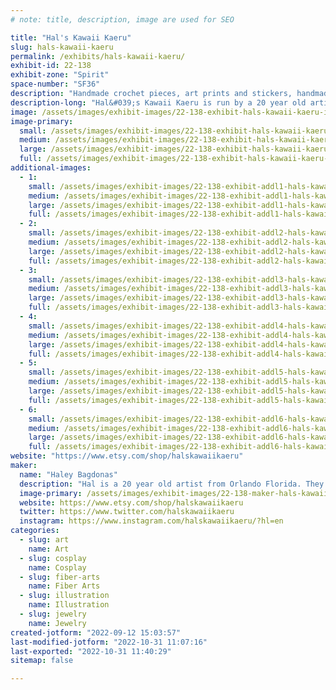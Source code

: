 ```yaml
---
# note: title, description, image are used for SEO

title: "Hal's Kawaii Kaeru"
slug: hals-kawaii-kaeru
permalink: /exhibits/hals-kawaii-kaeru/
exhibit-id: 22-138
exhibit-zone: "Spirit"
space-number: "SF36"
description: "Handmade crochet pieces, art prints and stickers, handmade jewelry and more!"
description-long: "Hal&#039;s Kawaii Kaeru is run by a 20 year old artist named Hal from Orlando, FL. They create crochet pieces, art prints and pieces, stickers to decorate your stuff with! They also love making jewelry you can wear everywhere! Everything is drawn, made or designed by Hal themselves and is meant for anyone and everyone."
image: /assets/images/exhibit-images/22-138-exhibit-hals-kawaii-kaeru-image-large.jpeg
image-primary: 
  small: /assets/images/exhibit-images/22-138-exhibit-hals-kawaii-kaeru-image-small.jpeg
  medium: /assets/images/exhibit-images/22-138-exhibit-hals-kawaii-kaeru-image-medium.jpeg
  large: /assets/images/exhibit-images/22-138-exhibit-hals-kawaii-kaeru-image-large.jpeg
  full: /assets/images/exhibit-images/22-138-exhibit-hals-kawaii-kaeru-image-full.jpeg
additional-images: 
  - 1:
    small: /assets/images/exhibit-images/22-138-exhibit-addl1-hals-kawaii-kaeru-44-image-copy-9363-small.jpeg
    medium: /assets/images/exhibit-images/22-138-exhibit-addl1-hals-kawaii-kaeru-44-image-copy-9363-medium.jpeg
    large: /assets/images/exhibit-images/22-138-exhibit-addl1-hals-kawaii-kaeru-44-image-copy-9363-large.jpeg
    full: /assets/images/exhibit-images/22-138-exhibit-addl1-hals-kawaii-kaeru-44-image-copy-9363-full.jpeg
  - 2:
    small: /assets/images/exhibit-images/22-138-exhibit-addl2-hals-kawaii-kaeru-3d9644d5-0d28-4bec-9dcb-6137eea8b670-small.jpeg
    medium: /assets/images/exhibit-images/22-138-exhibit-addl2-hals-kawaii-kaeru-3d9644d5-0d28-4bec-9dcb-6137eea8b670-medium.jpeg
    large: /assets/images/exhibit-images/22-138-exhibit-addl2-hals-kawaii-kaeru-3d9644d5-0d28-4bec-9dcb-6137eea8b670-large.jpeg
    full: /assets/images/exhibit-images/22-138-exhibit-addl2-hals-kawaii-kaeru-3d9644d5-0d28-4bec-9dcb-6137eea8b670-full.jpeg
  - 3:
    small: /assets/images/exhibit-images/22-138-exhibit-addl3-hals-kawaii-kaeru-5325cc67-4b7c-4de5-8247-fea6b4b2b5f5-small.jpeg
    medium: /assets/images/exhibit-images/22-138-exhibit-addl3-hals-kawaii-kaeru-5325cc67-4b7c-4de5-8247-fea6b4b2b5f5-medium.jpeg
    large: /assets/images/exhibit-images/22-138-exhibit-addl3-hals-kawaii-kaeru-5325cc67-4b7c-4de5-8247-fea6b4b2b5f5-large.jpeg
    full: /assets/images/exhibit-images/22-138-exhibit-addl3-hals-kawaii-kaeru-5325cc67-4b7c-4de5-8247-fea6b4b2b5f5-full.jpeg
  - 4:
    small: /assets/images/exhibit-images/22-138-exhibit-addl4-hals-kawaii-kaeru-8ea05603-fb47-4d70-b624-d8f4641d17b6-small.jpeg
    medium: /assets/images/exhibit-images/22-138-exhibit-addl4-hals-kawaii-kaeru-8ea05603-fb47-4d70-b624-d8f4641d17b6-medium.jpeg
    large: /assets/images/exhibit-images/22-138-exhibit-addl4-hals-kawaii-kaeru-8ea05603-fb47-4d70-b624-d8f4641d17b6-large.jpeg
    full: /assets/images/exhibit-images/22-138-exhibit-addl4-hals-kawaii-kaeru-8ea05603-fb47-4d70-b624-d8f4641d17b6-full.jpeg
  - 5:
    small: /assets/images/exhibit-images/22-138-exhibit-addl5-hals-kawaii-kaeru-f2647e95-67e8-45e6-99ee-481c7b6475a4-small.jpeg
    medium: /assets/images/exhibit-images/22-138-exhibit-addl5-hals-kawaii-kaeru-f2647e95-67e8-45e6-99ee-481c7b6475a4-medium.jpeg
    large: /assets/images/exhibit-images/22-138-exhibit-addl5-hals-kawaii-kaeru-f2647e95-67e8-45e6-99ee-481c7b6475a4-large.jpeg
    full: /assets/images/exhibit-images/22-138-exhibit-addl5-hals-kawaii-kaeru-f2647e95-67e8-45e6-99ee-481c7b6475a4-full.jpeg
  - 6:
    small: /assets/images/exhibit-images/22-138-exhibit-addl6-hals-kawaii-kaeru-f4436e13-38a8-485b-81ce-7fbfb857cb0f-small.jpeg
    medium: /assets/images/exhibit-images/22-138-exhibit-addl6-hals-kawaii-kaeru-f4436e13-38a8-485b-81ce-7fbfb857cb0f-medium.jpeg
    large: /assets/images/exhibit-images/22-138-exhibit-addl6-hals-kawaii-kaeru-f4436e13-38a8-485b-81ce-7fbfb857cb0f-large.jpeg
    full: /assets/images/exhibit-images/22-138-exhibit-addl6-hals-kawaii-kaeru-f4436e13-38a8-485b-81ce-7fbfb857cb0f-full.jpeg
website: "https://www.etsy.com/shop/halskawaiikaeru"
maker: 
  name: "Haley Bagdonas"
  description: "Hal is a 20 year old artist from Orlando Florida. They are going to school to be a graphic designer and have been passionate about making things since they were young. Hal learned how to crochet back in 2020- and it helped them cope with their panic attacks and create even more things. "
  image-primary: /assets/images/exhibit-images/22-138-maker-hals-kawaii-kaeru-image-copy-medium.jpeg
  website: https://www.etsy.com/shop/halskawaiikaeru
  twitter: https://www.twitter.com/halskawaiikaeru
  instagram: https://www.instagram.com/halskawaiikaeru/?hl=en
categories: 
  - slug: art
    name: Art
  - slug: cosplay
    name: Cosplay
  - slug: fiber-arts
    name: Fiber Arts
  - slug: illustration
    name: Illustration
  - slug: jewelry
    name: Jewelry
created-jotform: "2022-09-12 15:03:57"
last-modified-jotform: "2022-10-31 11:07:16"
last-exported: "2022-10-31 11:40:29"
sitemap: false

---
```

